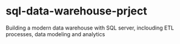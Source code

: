 # sql-data-warehouse-prject
Building a modern data warehouse with SQL server, inclouding ETL processes, data modeling and analytics
